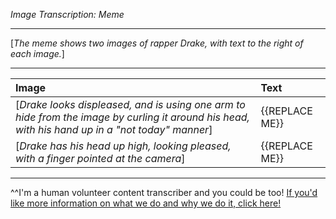 *Image Transcription: Meme*

---

[*The meme shows two images of rapper Drake, with text to the right of each image.*]

---

|Image|Text|
:--|:--
[*Drake looks displeased, and is using one arm to hide from the image by curling it around his head, with his hand up in a "not today" manner*]|{{REPLACE ME}}
[*Drake has his head up high, looking pleased, with a finger pointed at the camera*]|{{REPLACE ME}}

---

^^I'm&#32;a&#32;human&#32;volunteer&#32;content&#32;transcriber&#32;and&#32;you&#32;could&#32;be&#32;too!&#32;[If&#32;you'd&#32;like&#32;more&#32;information&#32;on&#32;what&#32;we&#32;do&#32;and&#32;why&#32;we&#32;do&#32;it,&#32;click&#32;here!](https://www.reddit.com/r/TranscribersOfReddit/wiki/index)
